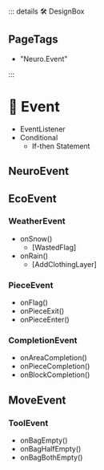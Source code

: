 ::: details 🛠 DesignBox

<h2>PageTags</h2>

- "Neuro.Event"

:::

# 💜 <neuro>Event</neuro>

- EventListener
- Conditional
    - If-then Statement

## NeuroEvent

## EcoEvent

### WeatherEvent
- onSnow()
    - [WastedFlag]
- onRain()
    - [AddClothingLayer]


### PieceEvent

- onFlag()
- onPieceExit()
- onPieceEnter()

### CompletionEvent

- onAreaCompletion()
- onPieceCompletion()
- onBlockCompletion()


## MoveEvent

### ToolEvent

- onBagEmpty()
- onBagHalfEmpty()
- onBagBothEmpty()